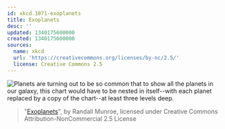 ```yaml
---
id: xkcd.1071-exoplanets
title: Exoplanets
desc: ''
updated: 1340175600000
created: 1340175600000
sources:
  name: xkcd
  url: 'https://creativecommons.org/licenses/by-nc/2.5/'
  license: Creative Commons 2.5
---
```

![Planets are turning out to be so common that to show all the planets in our galaxy, this chart would have to be nested in itself--with each planet replaced by a copy of the chart--at least three levels deep.](https://imgs.xkcd.com/comics/exoplanets.png)
> "[Exoplanets](https://xkcd.com/1071/)", by Randall Munroe, licensed under Creative Commons Attribution-NonCommercial 2.5 License
